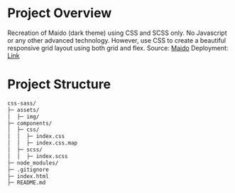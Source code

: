 
# Project Overview
Recreation of Maido (dark theme) using CSS and SCSS only. No Javascript or any other advanced technology. However, use CSS to create a beautiful responsive grid layout using both grid and flex.
Source: [Maido](https://preview.themeforest.net/item/maido-multipurpose-ghost-blog-theme/full_screen_preview/24837109?_ga=2.259990478.570486835.1654146705-2133876429.1654146705)
Deployment: [Link](https://mq003at.github.io/mq003at.github.io-css-sass/)

# Project Structure

```bash
css-sass/
├─ assets/
│  ├─ img/
├─ components/
│  ├─ css/
│  │  ├─ index.css
│  │  ├─ index.css.map
│  ├─ scss/
│  │  ├─ index.scss
├─ node_modules/
├─ .gitignore
├─ index.html
├─ README.md
```

